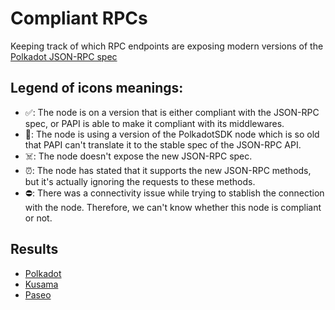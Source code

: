 # Compliant RPCs

Keeping track of which RPC endpoints are exposing modern versions of the [Polkadot JSON-RPC spec](https://paritytech.github.io/json-rpc-interface-spec/)

## Legend of icons meanings:

- ✅: The node is on a version that is either compliant with the JSON-RPC spec, or PAPI is able to make it compliant with its middlewares.
- 👴: The node is using a version of the PolkadotSDK node which is so old that PAPI can't translate it to the stable spec of the JSON-RPC API.
- ☠️: The node doesn't expose the new JSON-RPC spec.
- ⏰: The node has stated that it supports the new JSON-RPC methods, but it's actually ignoring the requests to these methods.
- ⛔: There was a connectivity issue while trying to stablish the connection with the node. Therefore, we can't know whether this node is compliant or not.

## Results
- [Polkadot](./results/polkadot.txt)
- [Kusama](./results/kusama.txt)
- [Paseo](./results/paseo.txt)
